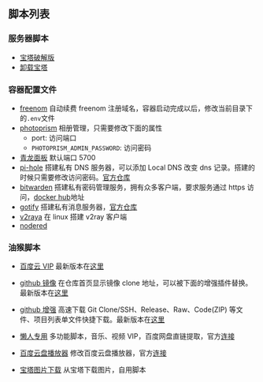 ## 脚本列表

### 服务器脚本

- [宝塔破解版](https://www.hostcli.com/)
- [卸载宝塔](./server/bt-uninstall.sh)

### 容器配置文件

- [freenom](./docker/freenom/docker-compose.yml) 自动续费 freenom 注册域名，容器启动完成以后，修改当前目录下的`.env`文件
- [photoprism](./docker/phptoprism/docker-compose.yml) 相册管理，只需要修改下面的属性
  - port: 访问端口
  - `PHOTOPRISM_ADMIN_PASSWORD`: 访问密码
- [青龙面板](./docker/qinglong/docker-compose.yml) 默认端口 5700
- [pi-hole](./docker/pi-hole/docker-compose.yml) 搭建私有 DNS 服务器，可以添加 Local DNS 改变 dns 记录。搭建的时候只需要修改访问密码。[官方仓库](https://github.com/pi-hole/docker-pi-hole)
- [bitwarden](./docker/bitwarden/docker-compose.yml) 搭建私有密码管理服务，拥有众多客户端，要求服务通过 https 访问，[docker hub](https://hub.docker.com/r/vaultwarden/server)地址
- [gotify](./docker/gotify/docker-compose.yml) 搭建私有消息服务器，[官方仓库](https://github.com/gotify/server)
- [v2raya](./docker/v2raya/docker-compose.yml) 在 linux 搭建 v2ray 客户端
- [nodered](./docker/node-red/docker-compose.yml)

### 油猴脚本

- [百度云 VIP](./tampermonkey/baidu_yun_vip.js) 最新版本在[这里](https://greasyfork.org/zh-CN/scripts/422814-%E7%99%BE%E5%BA%A6%E4%BA%91%E5%8E%BB%E5%B9%BF%E5%91%8A-%E5%BF%AB%E6%8D%B7%E9%94%AE%E5%80%8D%E9%80%9F-%E5%85%8Dvip%E8%A7%A3%E9%94%81%E5%80%8D%E9%80%9F-%E7%94%BB%E8%B4%A8-%E5%85%A8%E7%BD%91%E7%8B%AC%E5%AE%B6)

- [github 镜像](./tampermonkey/github_mirror.js) 在仓库首页显示镜像 clone 地址，可以被下面的增强插件替换。最新版本在[这里](https://greasyfork.org/zh-CN/scripts/398278-github-%E9%95%9C%E5%83%8F%E8%AE%BF%E9%97%AE-%E5%8A%A0%E9%80%9F%E4%B8%8B%E8%BD%BD)

- [github 增强](./tampermonkey/github_improve.js) 高速下载 Git Clone/SSH、Release、Raw、Code(ZIP) 等文件、项目列表单文件快捷下载。最新版本在[这里](https://greasyfork.org/zh-CN/scripts/412245-github-%E5%A2%9E%E5%BC%BA-%E9%AB%98%E9%80%9F%E4%B8%8B%E8%BD%BD)

- [懒人专用](./tampermonkey/lanren.js) 多功能脚本，音乐、视频 VIP，百度网盘直链提取，官方[连接](https://greasyfork.org/zh-CN/scripts/370634-%E6%87%92%E4%BA%BA%E4%B8%93%E7%94%A8-%E5%85%A8%E7%BD%91vip%E8%A7%86%E9%A2%91%E5%85%8D%E8%B4%B9%E7%A0%B4%E8%A7%A3%E5%8E%BB%E5%B9%BF%E5%91%8A-%E5%85%A8%E7%BD%91%E9%9F%B3%E4%B9%90%E7%9B%B4%E6%8E%A5%E4%B8%8B%E8%BD%BD-%E7%9F%A5%E4%B9%8E%E5%A2%9E%E5%BC%BA-%E7%9F%AD%E8%A7%86%E9%A2%91%E6%97%A0%E6%B0%B4%E5%8D%B0%E4%B8%8B%E8%BD%BD-%E7%99%BE%E5%BA%A6%E7%BD%91%E7%9B%98%E7%9B%B4%E6%8E%A5%E4%B8%8B%E8%BD%BD%E7%AD%89%E5%A4%9A%E5%8A%9F%E8%83%BD%E5%B7%A5%E5%85%B7%E7%AE%B1-%E5%8A%9F%E8%83%BD%E5%8F%AF%E7%8B%AC%E7%AB%8B%E5%BC%80%E5%85%B3-%E9%95%BF%E6%9C%9F%E6%9B%B4%E6%96%B0-%E6%94%BE%E5%BF%83%E4%BD%BF%E7%94%A8-v5-4)

- [百度云盘播放器](./tampermonkey/baidu_yun_player.js) 修改百度云盘播放器，官方[连接](https://greasyfork.org/zh-CN/scripts/441747-%E7%99%BE%E5%BA%A6%E7%BD%91%E7%9B%98%E8%A7%86%E9%A2%91%E6%92%AD%E6%94%BE%E5%99%A8)

- [宝塔图片下载](./tampermonkey/bt_img_download.js) 从宝塔下载图片，自用脚本

